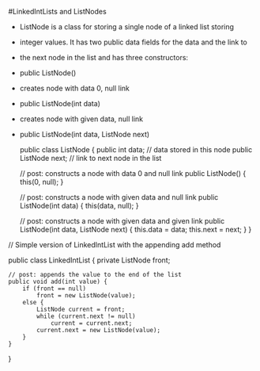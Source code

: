 #LinkedIntLists and ListNodes

* ListNode is a class for storing a single node of a linked list storing
* integer values.  It has two public data fields for the data and the link to
* the next node in the list and has three constructors:
*   public ListNode()
*   creates node with data 0, null link
*   public ListNode(int data)
*   creates node with given data, null link
*   public ListNode(int data, ListNode next)

    public class ListNode {
    public int data;       // data stored in this node
    public ListNode next;  // link to next node in the list

    // post: constructs a node with data 0 and null link
    public ListNode() {
        this(0, null);
    }

    // post: constructs a node with given data and null link
    public ListNode(int data) {
        this(data, null);
    }

    // post: constructs a node with given data and given link
    public ListNode(int data, ListNode next) {
        this.data = data;
        this.next = next;
    }
}

// Simple version of LinkedIntList with the appending add method

public class LinkedIntList {
    private ListNode front;

    // post: appends the value to the end of the list
    public void add(int value) {
        if (front == null)
            front = new ListNode(value);
        else {
            ListNode current = front;
            while (current.next != null)
                current = current.next;
            current.next = new ListNode(value);
        }
    }
}
